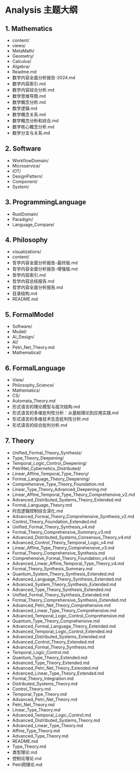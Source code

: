 # Analysis 主题大纲

## 1. Mathematics

- content/
- views/
- MetaMath/
- Geometry/
- Calculus/
- Algebra/
- Readme.md
- 数学内容全面分析报告-2024.md
- 数学内容索引.md
- 数学内容综合分析.md
- 数学思维导图.md
- 数学概念分析.md
- 数学逻辑.md
- 数学概念关系.md
- 数学概念分析和综合.md
- 数学核心概念分析.md
- 数学分支与关系.md

## 2. Software

- WorkflowDomain/
- Microservice/
- IOT/
- DesignPattern/
- Component/
- System/

## 3. ProgrammingLanguage

- RustDomain/
- Paradigm/
- Language_Compare/

## 4. Philosophy

- visualizations/
- content/
- 哲学内容全面分析报告-最终版.md
- 哲学内容全面分析报告-增强版.md
- 哲学内容索引.md
- 哲学内容总结报告.md
- 哲学内容全面分析报告.md
- 目录结构.md
- README.md

## 5. FormalModel

- Software/
- Model/
- AI_Design/
- AI/
- Petri_Net_Theory.md
- Mathematical/

## 6. FormalLanguage

- View/
- Philosophy_Science/
- Mathematics/
- CS/
- Automata_Theory.md
- 形式语言的理论模型与层次结构.md
- 形式语言的多维批判性分析：从基础理论到应用实践.md
- 形式语言的多维技术生态批判性分析.md
- 形式语言的综合批判分析.md

## 7. Theory

- Unified_Formal_Theory_Synthesis/
- Type_Theory_Deepening/
- Temporal_Logic_Control_Deepening/
- PetriNet_Cybernetics_Distributed/
- Linear_Affine_Temporal_Type_Theory/
- Formal_Language_Theory_Deepening/
- Comprehensive_Type_Theory_Foundation.md
- Linear_Type_Theory_Advanced_Deepening.md
- Linear_Affine_Temporal_Type_Theory_Comprehensive_v2.md
- Advanced_Distributed_Systems_Theory_Extended.md
- Formal_Language_Theory.md
- 时态逻辑控制综合深化.md
- Advanced_Formal_Theory_Comprehensive_Synthesis_v2.md
- Control_Theory_Foundation_Extended.md
- Unified_Formal_Theory_Synthesis_v4.md
- Formal_Theory_Comprehensive_Summary_v3.md
- Advanced_Distributed_Systems_Consensus_Theory_v4.md
- Advanced_Control_Theory_Temporal_Logic_v4.md
- Linear_Affine_Type_Theory_Comprehensive_v3.md
- Formal_Theory_Comprehensive_Synthesis.md
- Comprehensive_Formal_Theory_Foundation_v4.md
- Advanced_Linear_Affine_Temporal_Type_Theory_v4.md
- Formal_Theory_Synthesis_Summary.md
- Quantum_System_Theory_Synthesis_Extended.md
- Advanced_Language_Theory_Synthesis_Extended.md
- Advanced_System_Theory_Synthesis_Extended.md
- Advanced_Type_Theory_Synthesis_Extended.md
- Unified_Formal_Theory_Synthesis_Extended.md
- Formal_Theory_Comprehensive_Synthesis_Extended.md
- Advanced_Petri_Net_Theory_Comprehensive.md
- Advanced_Linear_Type_Theory_Comprehensive.md
- Advanced_Temporal_Logic_Control_Comprehensive.md
- Quantum_Type_Theory_Comprehensive.md
- Advanced_Formal_Language_Theory_Extended.md
- Advanced_Temporal_Logic_Control_Extended.md
- Advanced_Distributed_Systems_Extended.md
- Advanced_Control_Theory_Extended.md
- Advanced_Formal_Theory_Synthesis.md
- Temporal_Logic_Control.md
- Quantum_Type_Theory_Extended.md
- Advanced_Type_Theory_Extended.md
- Advanced_Petri_Net_Theory_Extended.md
- Advanced_Linear_Type_Theory_Extended.md
- Formal_Theory_Integration.md
- Distributed_Systems_Theory.md
- Control_Theory.md
- Temporal_Type_Theory.md
- Advanced_Petri_Net_Theory.md
- Petri_Net_Theory.md
- Linear_Type_Theory.md
- Advanced_Temporal_Logic_Control.md
- Advanced_Distributed_Systems_Theory.md
- Advanced_Linear_Type_Theory.md
- Affine_Type_Theory.md
- Advanced_Type_Theory.md
- README.md
- Type_Theory.md
- 类型理论.md
- 控制论理论.md
- Petri网理论.md
